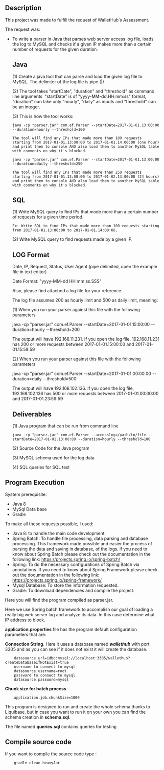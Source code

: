 Description
----
This project was made to fulfill the request of WalletHub's Assessment.

The request was:

* To write a parser in Java that parses web server access log file, loads the log to MySQL and checks if a given IP makes more than a certain number of requests for the given duration. 

  **Java**
  ----

  (1) Create a java tool that can parse and load the given log file to MySQL. The delimiter of the log file is pipe (|)

  (2) The tool takes "startDate", "duration" and "threshold" as command line arguments. "startDate" is of "yyyy-MM-dd.HH:mm:ss" format, "duration" can take only "hourly", "daily" as inputs and "threshold" can be an integer.

  (3) This is how the tool works:

      java -cp "parser.jar" com.ef.Parser --startDate=2017-01-01.13:00:00 --duration=hourly --threshold=100
	
	  The tool will find any IPs that made more than 100 requests starting from 2017-01-01.13:00:00 to 2017-01-01.14:00:00 (one hour) and print them to console AND also load them to another MySQL table with comments on why it's blocked.

	  java -cp "parser.jar" com.ef.Parser --startDate=2017-01-01.13:00:00 --duration=daily --threshold=250

	  The tool will find any IPs that made more than 250 requests starting from 2017-01-01.13:00:00 to 2017-01-02.13:00:00 (24 hours) and print them to console AND also load them to another MySQL table with comments on why it's blocked.


  **SQL**
  ---

  (1) Write MySQL query to find IPs that mode more than a certain number of requests for a given time period.

      Ex: Write SQL to find IPs that made more than 100 requests starting from 2017-01-01.13:00:00 to 2017-01-01.14:00:00.

  (2) Write MySQL query to find requests made by a given IP.
 	

  **LOG Format**
  ----------
  Date, IP, Request, Status, User Agent (pipe delimited, open the example file in text editor)

  Date Format: "yyyy-MM-dd HH:mm:ss.SSS"

  Also, please find attached a log file for your reference. 

  The log file assumes 200 as hourly limit and 500 as daily limit, meaning:

  (1) When you run your parser against this file with the following parameters

    java -cp "parser.jar" com.ef.Parser --startDate=2017-01-01.15:00:00 --duration=hourly --threshold=200

  The output will have 192.168.11.231. If you open the log file, 192.168.11.231 has 200 or more requests between 2017-01-01.15:00:00 and 2017-01-01.15:59:59

  (2) When you run your parser against this file with the following parameters

    java -cp "parser.jar" com.ef.Parser --startDate=2017-01-01.00:00:00 --duration=daily --threshold=500

  The output will have  192.168.102.136. If you open the log file, 192.168.102.136 has 500 or more requests between 2017-01-01.00:00:00 and 2017-01-01.23:59:59

  **Deliverables**
  ------------

  (1) Java program that can be run from command line
	
      java -cp "parser.jar" com.ef.Parser --accesslog=/path/to/file --startDate=2017-01-01.13:00:00 --duration=hourly --threshold=100 

  (2) Source Code for the Java program

  (3) MySQL schema used for the log data

  (4) SQL queries for SQL test

Program Execution
----
System prerequisite:
- Java 8
- MySql Data base
- Gradle

To make all these requests possible, I used:

- Java 8: to handle the main code development.
- Spring Batch: To handle file processing, data parsing and database processing. This framework made possible and easier the process of parsing the data and saving in database, of the logs. If you need to know about Spring Batch please check out the documentation in the following link: https://projects.spring.io/spring-batch/
- Spring: To do the necessary configurations of Spring Batch via annotations. If you need to know about Spring Framework please check out the documentation in the following link: https://projects.spring.io/spring-framework/
- Mysql Database: To store the information requested.
- Gradle: To download dependencies and compile the project.

Here you will find the program compiled as parser.jar. 

Here we use Spring batch framework to accomplish our goal of loading a really big web server log and analyze its data. 
In this case determine what IP address to block.
  
**application.properties** file has the program default configuration parameters that are:

**Connection String.** Here it uses a database named _**wallethub**_ with
port 3305 and as you can see if it does not exist it will create the database.

        datasource.url=jdbc:mysql://localhost:3305/wallethub?createDatabaseIfNotExist=true
        username to connect to mysql
        datasource.username=root
        password to connect to mysql
        datasource.password=mysql
        
**Chunk size for batch process**

        application.job.chunkSize=1000

This program is designed to run and create the whole schema thanks to Liquibase, but in case you want to run it on your own
you can find the schema creation in **schema.sql**.

The file named **queries.sql** contains queries for testing


Compile source code
----

If you want to compile the source code type :

        gradle clean heavyJar
